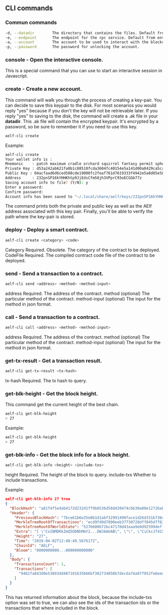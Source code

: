 ## CLI commands

### Commun commands

```bash
-d, --datadir        The directory that contains the files. Default from env variable: AELF_CLI_DATADIR
-e, --endpoint       The endpoint for the rpc service. Default from env variable: AELF_CLI_ENDPOINT
-a, --account        The account to be used to interact with the blockchain. Default from env variable: AELF_CLI_ACCOUNT
-p, --password       The password for unlocking the account.
```

### console - Open the interactive console.

This is a special command that you can use to start an interactive session in Javascript.

### create - Create a new account.

This command will walk you through the process of creating a key-pair. You can decide to save this keypair to the disk. For most scenarios you would reply "yes" because if you don't the key will not be retrievable later. If you reply "yes" to saving to the disk, the command will create a .ak file in your **datadir**. This .ak file will contain the encrypted keypair. It's encrypted by a password, so be sure to remember it if you need to use this key.

```bash 
aelf-cli create 
```

Example:

```bash
aelf-cli create 
Your wallet info is :
Mnemonic    : patch maximum cradle orchard squirrel fantasy permit sphere brick grab conduct normal
Private Key : d53a242ab621fa0b1c88510fcda3604fc40154e5a141d00a8429ca5ca99330a1
Public Key : 04acfaad6d6ced508cde19000fc2feaf761d7619333f4942e5a8d05e58e93a06a81f18875c03b15cb508541312687007cf674225d7686e3524678e770efdb80a54
Address     : 232pnSP16kYHHKhtp9JjEdsCfm58jh3VPprC93oECGGb77z
Saving account info to file? (Y/N): y
Enter a password:
Confirm password:
Account info has been saved to "~/.local/share/aelf/keys/232pnSP16kYHHKhtp9JjEdsCfm58jh3VPprC93oECGGb77z.ak"
```

The command prints both the private and public key as well as the AElf address associated with this key pair. Finally, you'll be able to verify the path where the key-pair is stored.

### deploy - Deploy a smart contract.

```bash 
aelf-cli create <category> <code>
```

Category    Required. Obsolete. The category of the contract to be deployed.
CodeFile    Required. The compiled contract code file of the contract to be deployed.

### send - Send a transaction to a contract.

```bash 
aelf-cli send <address> <method> <method-input>
```

address       Required. The address of the contract.
method        (optional) The particular method of the contract.
method-input  (optional) The input for the method in json format.

### call - Send a transaction to a contract.

```bash 
aelf-cli call <address> <method> <method-input>
```

address       Required. The address of the contract.
method        (optional) The particular method of the contract.
method-input  (optional) The input for the method in json format.

### get-tx-result - Get a transaction result.

```bash 
aelf-cli get-tx-result <tx-hash>
```
tx-hash      Required. The tx hash to query.

### get-blk-height - Get the block height.

This command get the current height of the best chain.

```bash 
aelf-cli get-blk-height
> 27
```
Example:
```bash 
aelf-cli get-blk-height
> 27
```

### get-blk-info - Get the block info for a block height.

```bash 
aelf-cli get-blk-info <height> <include-txs>
```

height           Required. The height of the block to query.
include-txs      Whether to include transactions.

Example:

```json 
aelf-cli get-blk-info 27 true
{
  "BlockHash": "a81f4f5edab4172d232d1ff9b8536d58d420474cbb30a00e12726abff57c624e",
  "Header": {
    "PreviousBlockHash": "7bce61b6e35e8b1d1abf32991490face1d26d331b736de5c1ca3d2991ee93504",
    "MerkleTreeRootOfTransactions": "ecd9fd9d7890eeb37730728dff845df763668177539d218bccd03e7efdf81da4",
    "MerkleTreeRootOfWorldState": "5276600b71bc47170d43aaa9e0d92599deff35cdc1b21ee88f23b508545fa919",
    "Extra": "[ \"CoIBMDRkZmQ5ODNhMmY2...OWJAAUAB\", \"\", \"CiCkcJf415y5jrOvJ4mDlSR4qNdt4uu/8+QTgqITWgg==\" ]",
    "Height": "27",
    "Time": "2019-04-02T12:40:49.567617Z",
    "ChainId": "AELF",
    "Bloom": "0000000000...000000000000"
  },
  "Body": {
    "TransactionsCount": 1,
    "Transactions": [
      "9462fa843d0e53893dd487101635666bf302734850b7decda74a97f952fe6eed"
    ]
  }
}
```

This has returned information about the block, because the include-txs option was set to true, we can also see the ids of the transaction ids or the transactions that where included in the block.